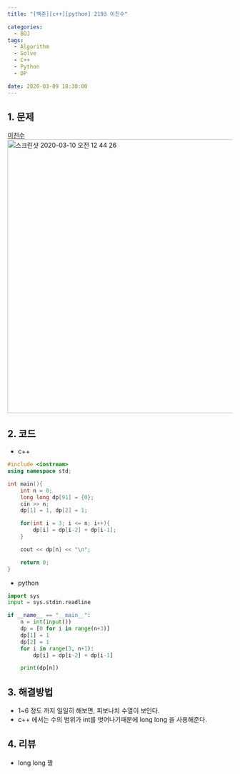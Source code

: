 ```yaml
---
title: "[백준][c++][python] 2193 이친수"

categories:
  - BOJ
tags:
  - Algorithm
  - Solve
  - C++
  - Python
  - DP

date: 2020-03-09 18:30:00
---
```


## 1. 문제
[이친수](https://www.acmicpc.net/problem/2193)  
<img width="613" alt="스크린샷 2020-03-10 오전 12 44 26" src="https://user-images.githubusercontent.com/20227720/76231252-50351b80-6268-11ea-9b1f-42e60d5b556f.png">

## 2. 코드

- c++

```c++
#include <iostream>
using namespace std;

int main(){
    int n = 0;
    long long dp[91] = {0};
    cin >> n;
    dp[1] = 1, dp[2] = 1;

    for(int i = 3; i <= n; i++){
        dp[i] = dp[i-2] + dp[i-1];
    }

    cout << dp[n] << "\n";

    return 0;
}
```

- python

```python
import sys
input = sys.stdin.readline

if __name__ == "__main__":
    n = int(input())
    dp = [0 for i in range(n+3)]
    dp[1] = 1
    dp[2] = 1
    for i in range(3, n+1):
        dp[i] = dp[i-2] + dp[i-1]

    print(dp[n])
```

## 3. 해결방법

- 1~6 정도 까지 일일히 해보면, 피보나치 수열이 보인다.
- c++ 에서는 수의 범위가 int를 벗어나기때문에 long long 을 사용해준다.

## 4. 리뷰

- long long 짱